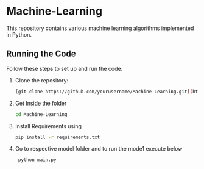 # Machine-Learning

This repository contains various machine learning algorithms implemented in Python.

## Running the Code

Follow these steps to set up and run the code:

1. Clone the repository:

   ```bash
   [git clone https://github.com/yourusername/Machine-Learning.git](https://github.com/vamsi8106/Machine-Learning.git)
2. Get Inside the folder
   
   ```bash
   cd Machine-Learning
3. Install Requirements using
   
    ```bash
    pip install -r requirements.txt
4. Go to respective model folder and to run the mode1 execute below 
    ```bash
     python main.py


